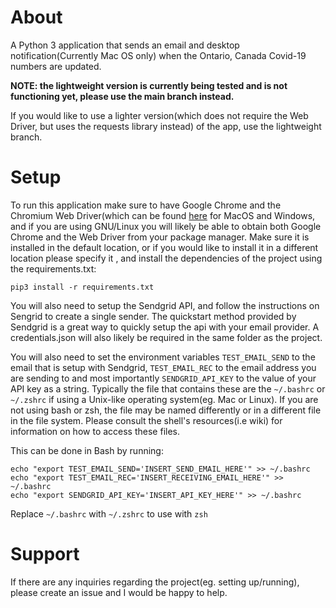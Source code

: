 # About

A Python 3 application that sends an email and desktop notification(Currently Mac OS only) when the Ontario, Canada Covid-19 numbers are updated.


**NOTE: the lightweight version is currently being tested and is not functioning yet, please use the main branch instead.**  

If you would like to use a lighter version(which does not require the Web Driver, but uses the requests library instead) of the app, use the lightweight branch.



# Setup
To run this application make sure to have Google Chrome and the Chromium Web Driver(which can be found [here](https://chromedriver.chromium.org/downloads) for MacOS  and Windows, and if you are using GNU/Linux you will likely be able to obtain both Google Chrome and the Web Driver from your package manager. Make sure it is installed in the default location, or if you would like to install it in a different location please specify it , and install the dependencies of the project using the requirements.txt:

```
pip3 install -r requirements.txt
```
You will also need to setup the Sendgrid API, and follow the instructions on Sengrid to create a single sender. The quickstart method provided by Sendgrid is a great way to quickly setup the api with your email provider. A credentials.json will also likely be required in the same folder as the project.

You will also need to set the environment variables ```TEST_EMAIL_SEND``` to the email that is setup with Sendgrid, ```TEST_EMAIL_REC``` to the email address you are sending to and most importantly ```SENDGRID_API_KEY``` to the value of your API key as a string. Typically the file that contains these are the ```~/.bashrc``` or ```~/.zshrc``` if using a Unix-like operating system(eg. Mac or Linux). If you are not using bash or zsh, the file may be named differently or in a different file in the file system. Please consult the shell's resources(i.e wiki) for information on how to access these files. 

This can be done in Bash by running:
``` 
echo "export TEST_EMAIL_SEND='INSERT_SEND_EMAIL_HERE'" >> ~/.bashrc
echo "export TEST_EMAIL_REC='INSERT_RECEIVING_EMAIL_HERE'" >> ~/.bashrc
echo "export SENDGRID_API_KEY='INSERT_API_KEY_HERE'" >> ~/.bashrc
```
Replace ```~/.bashrc``` with ```~/.zshrc``` to use with ```zsh```

# Support
If there are any inquiries regarding the project(eg. setting up/running), please create an issue and I would be happy to help.
